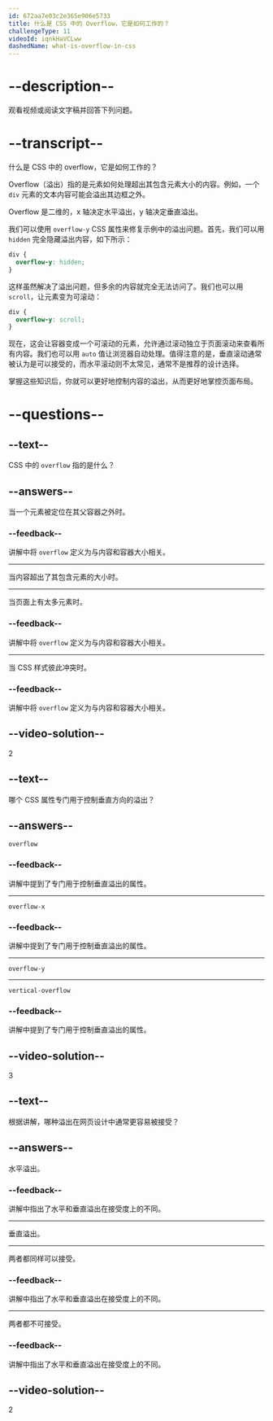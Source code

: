```yaml
---
id: 672aa7e03c2e365e906e5733
title: 什么是 CSS 中的 Overflow，它是如何工作的？
challengeType: 11
videoId: iqnkHaVCLww
dashedName: what-is-overflow-in-css
---
```


# --description--

观看视频或阅读文字稿并回答下列问题。

# --transcript--

什么是 CSS 中的 overflow，它是如何工作的？

Overflow（溢出）指的是元素如何处理超出其包含元素大小的内容。例如，一个 `div` 元素的文本内容可能会溢出其边框之外。

Overflow 是二维的，x 轴决定水平溢出，y 轴决定垂直溢出。

我们可以使用 `overflow-y` CSS 属性来修复示例中的溢出问题。首先，我们可以用 `hidden` 完全隐藏溢出内容，如下所示：

```css
div {
  overflow-y: hidden;
}
```

这样虽然解决了溢出问题，但多余的内容就完全无法访问了。我们也可以用 `scroll`，让元素变为可滚动：

```css
div {
  overflow-y: scroll;
}
```

现在，这会让容器变成一个可滚动的元素，允许通过滚动独立于页面滚动来查看所有内容。我们也可以用 `auto` 值让浏览器自动处理。值得注意的是，垂直滚动通常被认为是可以接受的，而水平滚动则不太常见，通常不是推荐的设计选择。

掌握这些知识后，你就可以更好地控制内容的溢出，从而更好地掌控页面布局。

# --questions--

## --text--

CSS 中的 `overflow` 指的是什么？

## --answers--

当一个元素被定位在其父容器之外时。

### --feedback--

讲解中将 `overflow` 定义为与内容和容器大小相关。

---

当内容超出了其包含元素的大小时。

---

当页面上有太多元素时。

### --feedback--

讲解中将 `overflow` 定义为与内容和容器大小相关。

---

当 CSS 样式彼此冲突时。

### --feedback--

讲解中将 `overflow` 定义为与内容和容器大小相关。

## --video-solution--

2

## --text--

哪个 CSS 属性专门用于控制垂直方向的溢出？

## --answers--

`overflow`

### --feedback--

讲解中提到了专门用于控制垂直溢出的属性。

---

`overflow-x`

### --feedback--

讲解中提到了专门用于控制垂直溢出的属性。

---

`overflow-y`

---

`vertical-overflow`

### --feedback--

讲解中提到了专门用于控制垂直溢出的属性。

## --video-solution--

3

## --text--

根据讲解，哪种溢出在网页设计中通常更容易被接受？

## --answers--

水平溢出。

### --feedback--

讲解中指出了水平和垂直溢出在接受度上的不同。

---

垂直溢出。

---

两者都同样可以接受。

### --feedback--

讲解中指出了水平和垂直溢出在接受度上的不同。

---

两者都不可接受。

### --feedback--

讲解中指出了水平和垂直溢出在接受度上的不同。

## --video-solution--

2

